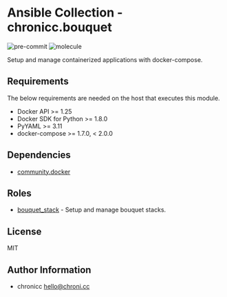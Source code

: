 # Ansible Collection - chronicc.bouquet

![pre-commit](https://github.com/chronicc/ansible-collection-bouquet/actions/workflows/pre-commit.yml/badge.svg?branch=main)
![molecule](https://github.com/chronicc/ansible-collection-bouquet/actions/workflows/molecule.yml/badge.svg?branch=main)

Setup and manage containerized applications with docker-compose.

## Requirements

The below requirements are needed on the host that executes this module.

- Docker API >= 1.25
- Docker SDK for Python >= 1.8.0
- PyYAML >= 3.11
- docker-compose >= 1.7.0, < 2.0.0

## Dependencies

- [community.docker](https://github.com/ansible-collections/community.docker)

## Roles

- [bouquet_stack](./roles/bouquet_stack/) - Setup and manage bouquet stacks.

## License

MIT

Author Information
------------------

- chronicc <hello@chroni.cc>
